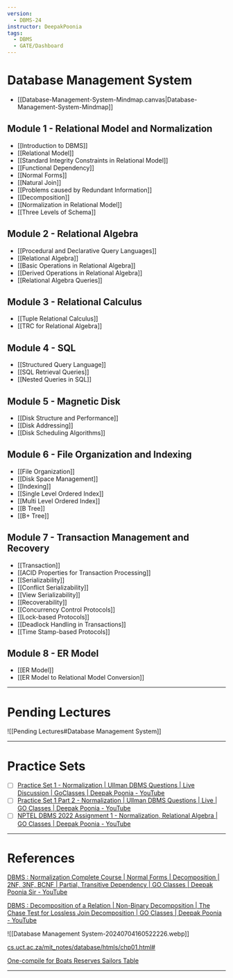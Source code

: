 ```yaml
---
version:
  - DBMS-24
instructor: DeepakPoonia
tags:
  - DBMS
  - GATE/Dashboard
---
```

# Database Management System

- [[Database-Management-System-Mindmap.canvas|Database-Management-System-Mindmap]]

## Module 1 - Relational Model and Normalization

- [[Introduction to DBMS]]
- [[Relational Model]]
- [[Standard Integrity Constraints in Relational Model]]
- [[Functional Dependency]]
- [[Normal Forms]]
- [[Natural Join]]
- [[Problems caused by Redundant Information]]
- [[Decomposition]]
- [[Normalization in Relational Model]]
- [[Three Levels of Schema]]

## Module 2 - Relational Algebra

- [[Procedural and Declarative Query Languages]]
- [[Relational Algebra]]
- [[Basic Operations in Relational Algebra]]
- [[Derived Operations in Relational Algebra]]
- [[Relational Algebra Queries]]

## Module 3 - Relational Calculus

- [[Tuple Relational Calculus]]
- [[TRC for Relational Algebra]]

## Module 4 - SQL

- [[Structured Query Language]]
- [[SQL Retrieval Queries]]
- [[Nested Queries in SQL]]

## Module 5 - Magnetic Disk

- [[Disk Structure and Performance]]
- [[Disk Addressing]]
- [[Disk Scheduling Algorithms]]

## Module 6 - File Organization and Indexing

- [[File Organization]]
- [[Disk Space Management]]
- [[Indexing]]
- [[Single Level Ordered Index]]
- [[Multi Level Ordered Index]]
- [[B Tree]]
- [[B+ Tree]]

## Module 7 - Transaction Management and Recovery

- [[Transaction]]
- [[ACID Properties for Transaction Processing]]
- [[Serializability]]
- [[Conflict Serializability]]
- [[View Serializability]]
- [[Recoverability]]
- [[Concurrency Control Protocols]]
- [[Lock-based Protocols]]
- [[Deadlock Handling in Transactions]]
- [[Time Stamp-based Protocols]]

## Module 8 - ER Model

- [[ER Model]]
- [[ER Model to Relational Model Conversion]]

---

# Pending Lectures

![[Pending Lectures#Database Management System]]

---
# Practice Sets

- [ ] [Practice Set 1 - Normalization | Ullman DBMS Questions | Live Discussion | GoClasses | Deepak Poonia - YouTube](https://www.youtube.com/watch?v=2dAWjK4JVco)
- [ ] [Practice Set 1 Part 2 - Normalization | Ullman DBMS Questions | Live | GO Classes | Deepak Poonia - YouTube](https://www.youtube.com/watch?v=EU5O_8wH3Xw)
- [ ] [NPTEL DBMS 2022 Assignment 1 - Normalization, Relational Algebra | GO Classes | Deepak Poonia - YouTube](https://www.youtube.com/watch?v=jp-9OeD-6qw)

---
# References

[DBMS : Normalization Complete Course | Normal Forms | Decomposition | 2NF, 3NF, BCNF | Partial, Transitive Dependency | GO Classes | Deepak Poonia Sir - YouTube](https://www.youtube.com/playlist?list=PLIPZ2_p3RNHhJjQGnZB2jORa0JxLdMp4X)

[DBMS : Decomposition of a Relation | Non-Binary Decomposition | The Chase Test for Lossless Join Decomposition | GO Classes | Deepak Poonia - YouTube](https://www.youtube.com/playlist?list=PLIPZ2_p3RNHjweUdD-fgcdD-oMiylqE9t)

![[Database Management System-20240704160522226.webp]]

[cs.uct.ac.za/mit\_notes/database/htmls/chp01.html#](https://www.cs.uct.ac.za/mit_notes/database/htmls/chp01.html#)

[One-compile for Boats Reserves Sailors Table](https://www.mycompiler.io/view/GPP0ejSCIOW)

---
